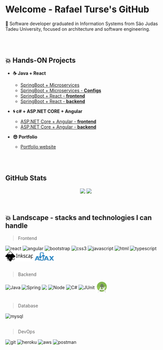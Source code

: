 # Welcome - Rafael Turse's GitHub

💬 Software developer graduated in Information Systems from São Judas Tadeu University, focused on architecture and software engineering.

<br>
<br>

##  :boom: Hands-ON Projects
- **☕ Java + React**
  - [SpringBoot + Microservices](https://github.com/rafaelturse/hands-on-java-spring-microservice)
  - [SpringBoot + Microservices - **Configs**](https://github.com/rafaelturse/hands-on-java-spring-microservice-configs)
  - [SpringBoot + React - **frontend**](https://github.com/rafaelturse/hands-on-springboot-react-school-app)
  - [SpringBoot + React - **backend**](https://github.com/rafaelturse/hands-on-springboot-react-school)

- **🌀 c# + ASP.NET CORE + Angular**
  - [ASP.NET Core + Angular - **frontend**](https://github.com/rafaelturse/hands-on-aspnetcore-angular-proagile-webapp)
  - [ASP.NET Core + Angular - **backend**](https://github.com/rafaelturse/hands-on-aspnetcore-angular-proagile)  

- **😎 Portfolio**
  - [Portfolio website](https://github.com/rafaelturse/portfolio)

<br>
<br>

## GitHub Stats
<div align="center">
  <img height="160em"   
       align="center" src="https://github-readme-stats.vercel.app/api?username=rafaelturse&show_icons=true&theme=highcontrast&include_all_commits=true&count_private=true"
  >
  <img height="160em" 
       align="center" 
       src="https://github-readme-stats.vercel.app/api/top-langs/?username=rafaelturse&&layout=compact&hide=shell&theme=highcontrast"
  >
</div>

<br>
<br>

##  :boom: Landscape - stacks and technologies I can handle
> Frontend
<div>
  <img align = "center" src="https://i.imgur.com/YxyiXo4.png" alt="react" width="35" />
  <img align = "center" src="https://i.imgur.com/UovuoGG.png" alt="angular" width="40" /> 
  <img align = "center" src="https://i.imgur.com/aSHZnoG.png" alt="bootstrap" width="30" />
  <img align = "center" src="https://i.imgur.com/TLY19Q3.png" alt="css3" width="32" />
  <img align = "center" src="https://i.imgur.com/O02pplX.png" alt="javascript" width="32" />
  <img align = "center" src="https://i.imgur.com/HHwqtbv.png" alt="html" width="32" /> 
  <img align = "center" src="https://i.imgur.com/t1oS4Pz.png" alt="typescript" width="32" />  
  <img align = "center" src="https://github.com/rafaelturse/portfolio/blob/master/art/icon/technology/icon-Inkscape.svg" title="Inkscape" width="86" />    
  <img align = "center" src="https://github.com/rafaelturse/portfolio/blob/master/art/icon/technology/icon-ajax.png" title="Ajax" width="64" />
</div>
<br>

> Backend
<div>
  <img align = "center" src="https://i.imgur.com/g6Wg8Ey.png" title="Java" width="40" /> 
  <img align = "center" src="https://i.imgur.com/emPAeK4.png" title="Spring" width="40" /> 
  <img align = "center" src="https://i.imgur.com/eKV8V75.png  title="Python" width="40" />
  <img align = "center" src="https://i.imgur.com/LgigRLh.png" title="Node" width="40" /> 
  <img align = "center" src="https://i.imgur.com/OeXAPLT.png" title="C#" width="36" />
  <img align = "center" src="https://i.imgur.com/co3aDyw.png" title="JUnit" width="30" />
  <img align = "center" src="https://github.com/rafaelturse/portfolio/blob/master/art/icon/technology/icon-androidstudio.png" title="Android Studio" width="36" />
</div>
<br>

> Database
<div>
  <img align = "center" src="https://i.imgur.com/ZNjQkom.png" alt="mysql" width="40" />
</div>
<br>

> DevOps
<div>
  <img align = "center" src="https://i.imgur.com/5pIevzW.png" alt="git" width="35" />
  <img align = "center" src="https://i.imgur.com/aQ5tyLv.png" alt="heroku" width="35" />
  <img align = "center" src="https://i.imgur.com/IhS1TUg.png" alt="aws" width="50" />
  <img align = "center" src="https://i.imgur.com/WVuA8RH.png" alt="postman" width="35" />
</div>                                                                                                                           
